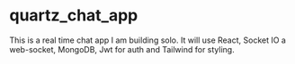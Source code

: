 # quartz_chat_app
This is a real time chat app I am building solo. It will use React, Socket IO a web-socket, MongoDB, Jwt for auth and Tailwind for styling.
